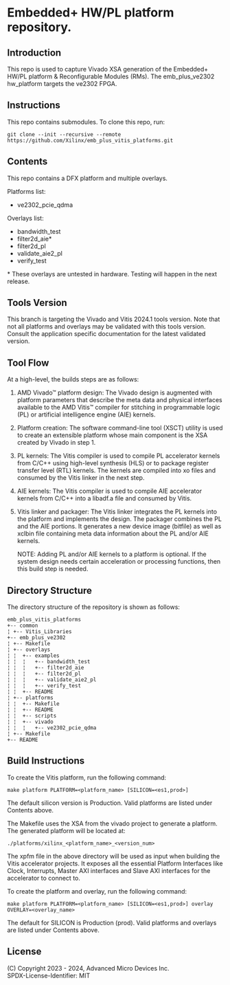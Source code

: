 
# Embedded+ HW/PL platform repository.

## Introduction
This repo is used to capture Vivado XSA generation of the Embedded+ HW/PL platform & Reconfigurable Modules (RMs).
The emb_plus_ve2302 hw_platform targets the ve2302 FPGA.

## Instructions

This repo contains submodules. To clone this repo, run:
```
git clone --init --recursive --remote https://github.com/Xilinx/emb_plus_vitis_platforms.git
```

## Contents

This repo contains a DFX platform and multiple overlays.

Platforms list:
- ve2302_pcie_qdma

Overlays list:
- bandwidth_test
- filter2d_aie\*
- filter2d_pl
- validate_aie2_pl
- verify_test

\* These overlays are untested in hardware.  Testing will happen in the next release.

## Tools Version

This branch is targeting the Vivado and Vitis 2024.1 tools version. Note that
not all platforms and overlays may be validated with this tools version. Consult
the application specific documentation for the latest validated version.

## Tool Flow

At a high-level, the builds steps are as follows:

1. AMD Vivado™ platform design: The Vivado design is augmented with platform parameters that describe the meta data and physical interfaces available to the AMD Vitis™ compiler for stitching in programmable logic (PL) or artificial intelligence engine (AIE) kernels.

2. Platform creation: The software command-line tool (XSCT) utility is used to create an extensible platform whose main component is the XSA created by Vivado in step 1.

3. PL kernels: The Vitis compiler is used to compile PL accelerator kernels from C/C++ using high-level synthesis (HLS) or to package register transfer level (RTL) kernels. The kernels are compiled into xo files and consumed by the Vitis linker in the next step.

4. AIE kernels: The Vitis compiler is used to compile AIE accelerator kernels from C/C++ into a libadf.a file and consumed by Vitis.

5. Vitis linker and packager: The Vitis linker integrates the PL kernels into the platform and implements the design. The packager combines the PL and the AIE portions.  It generates a new device image (bitfile) as well as xclbin file containing meta data information about the PL and/or AIE kernels.

    NOTE: Adding PL and/or AIE kernels to a platform is optional. If the system design needs certain acceleration or processing functions, then this build step is needed.

## Directory Structure

The directory structure of the repository is shown as follows:
```
emb_plus_vitis_platforms
+-- common
¦ +-- Vitis_Libraries
+-- emb_plus_ve2302
¦ +-- Makefile
¦ +-- overlays
¦ ¦  +-- examples
¦ ¦  ¦   +-- bandwidth_test
¦ ¦  ¦   +-- filter2d_aie
¦ ¦  ¦   +-- filter2d_pl
¦ ¦  ¦   +-- validate_aie2_pl
¦ ¦  ¦   +-- verify_test
¦ ¦  +-- README
¦ +-- platforms
¦ ¦  +-- Makefile
¦ ¦  +-- README
¦ ¦  +-- scripts
¦ ¦  +-- vivado
¦ ¦  ¦   +-- ve2302_pcie_qdma
¦ +-- Makefile
+-- README
```
## Build Instructions

To create the Vitis platform, run the following command:

```
make platform PLATFORM=<platform_name> [SILICON=<es1,prod>]
```

The default silicon version is Production.  Valid platforms are listed under Contents above.

The Makefile uses the XSA from the vivado project to generate a platform.
The generated platform will be located at:

```
./platforms/xilinx_<platform_name>_<version_num>
```

The xpfm file in the above directory  will be used as input
when building the Vitis accelerator projects. It exposes all
the essential Platform Interfaces like Clock, Interrupts, Master
AXI interfaces and Slave AXI interfaces for the accelerator to
connect to.

To create the platform and overlay, run the following command:

```
make platform PLATFORM=<platform_name> [SILICON=<es1,prod>] overlay OVERLAY=<overlay_name>
```

The default for SILICON is Production (prod).  Valid platforms and overlays are listed under Contents above.

## License

(C) Copyright 2023 - 2024, Advanced Micro Devices Inc.\
SPDX-License-Identifier: MIT

